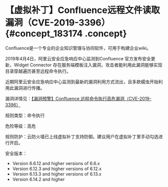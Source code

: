# 【虚拟补丁】Confluence远程文件读取漏洞（CVE-2019-3396） {#concept_183174 .concept}

Confluence是一个专业的企业知识管理与协同软件，可用于构建企业wiki。

2019年4月4日，阿里云安全应急响应中心监测到Confluence 官方发布安全更新，Widget Connector 存在服务端模板注入漏洞，攻击者能利用此漏洞能够实现目录穿越遍历甚至远程命令执行。

近期阿里云安全应急响应中心监测到最新的漏洞利用方式流出，且多款蠕虫开始利用此漏洞进行传播。

漏洞详情见：[【漏洞预警】Confluence 远程命令执行高危漏洞（CVE-2019-3396）](https://help.aliyun.com/noticelist/articleid/1000128459.html)

规则类型：命令执行

危险等级：高危

规则防护：云防火墙已上线虚拟补丁支持防御。建议用户在虚拟补丁里手动勾选进行开启。

安全版本：

-   Version 6.6.12 and higher versions of 6.6.x
-   Version 6.12.3 and higher versions of 6.12.x
-   Version 6.13.3 and higher versions of 6.13.x
-   Version 6.14.2 and higher

